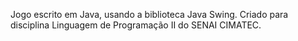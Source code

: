Jogo escrito em Java, usando a biblioteca Java Swing. Criado para disciplina Linguagem de Programação II do SENAI CIMATEC.
